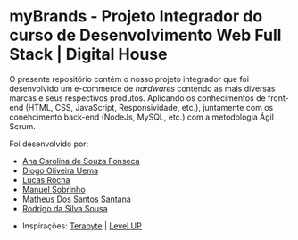 # **myBrands** - Projeto Integrador do curso de Desenvolvimento Web Full Stack | Digital House

O presente repositório contém o nosso projeto integrador que foi desenvolvido um e-commerce de _hardwares_ contendo as mais diversas marcas e seus respectivos produtos. Aplicando os conhecimentos de front-end (HTML, CSS, JavaScript, Responsividade, etc.), juntamente com os conehcimento back-end (NodeJs, MySQL, etc.) com a metodologia Ágil Scrum. 

Foi desenvolvido por: 

* [Ana Carolina de Souza Fonseca](https://github.com/anacsff)
* [Diogo Oliveira Uema](https://github.com/Diogouema)
* [Lucas Rocha](https://github.com/llucrocha)
* [Manuel Sobrinho](https://github.com/determinedalways)
* [Matheus Dos Santos Santana](https://github.com/matheusstn)
* [Rodrigo da Silva Sousa](https://github.com/Rodrigo-Sousa)

- Inspirações: [Terabyte](https://www.terabyteshop.com.br/) | [Level UP](https://levelupgames.com.br/levelup/)
